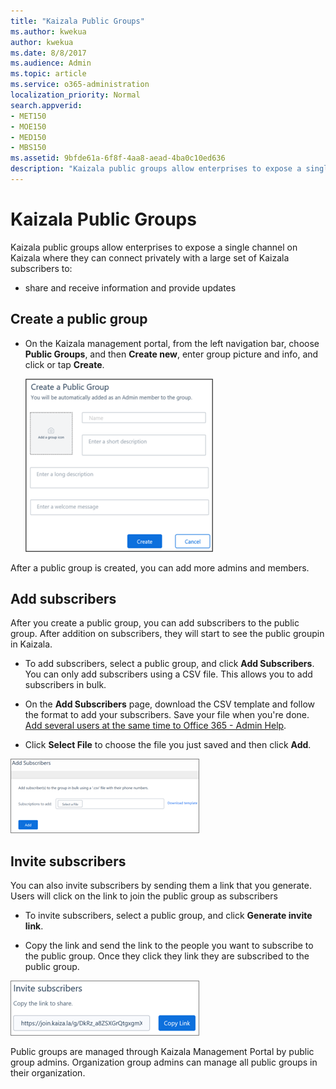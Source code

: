 ```yaml
---
title: "Kaizala Public Groups"
ms.author: kwekua
author: kwekua
ms.date: 8/8/2017
ms.audience: Admin
ms.topic: article
ms.service: o365-administration
localization_priority: Normal
search.appverid:
- MET150
- MOE150
- MED150
- MBS150
ms.assetid: 9bfde61a-6f8f-4aa8-aead-4ba0c10ed636
description: "Kaizala public groups allow enterprises to expose a single channel on Kaizala where they can connect privately with a large set of Kaizala subscribers to:"
---
```


# Kaizala Public Groups

Kaizala public groups allow enterprises to expose a single channel on Kaizala where they can connect privately with a large set of Kaizala subscribers to:
  
- share and receive information and provide updates
    
## Create a public group

- On the Kaizala management portal, from the left navigation bar, choose **Public Groups**, and then **Create new**, enter group picture and info, and click or tap **Create**.
    
    ![Screenshot: create a public group page](media/aa7bc493-9039-4d62-8d25-625ac02dd509.png)
  
After a public group is created, you can add more admins and members.
  
## Add subscribers

After you create a public group, you can add subscribers to the public group. After addition on subscribers, they will start to see the public groupin in Kaizala.
  
- To add subscribers, select a public group, and click **Add Subscribers**. You can only add subscribers using a CSV file. This allows you to add subscribers in bulk.
    
- On the **Add Subscribers** page, download the CSV template and follow the format to add your subscribers. Save your file when you're done. [Add several users at the same time to Office 365 - Admin Help](https://support.office.com/article/1f5767ed-e717-4f24-969c-6ea9d412ca88#__toc316652088).
    
- Click **Select File** to choose the file you just saved and then click **Add**.
    
![Screenshot: invite a subscriber in Kaizala public group](media/00a314aa-8de0-431f-b272-c212c421ca1e.png)
  
## Invite subscribers

You can also invite subscribers by sending them a link that you generate. Users will click on the link to join the public group as subscribers
  
- To invite subscribers, select a public group, and click **Generate invite link**.
    
- Copy the link and send the link to the people you want to subscribe to the public group. Once they click they link they are subscribed to the public group.
    
![Screenshot: invite a Kaizala subscriber to a public group](media/27d71abe-264d-4de1-8b97-015e546fe884.png)
  
Public groups are managed through Kaizala Management Portal by public group admins. Organization group admins can manage all public groups in their organization.
  

